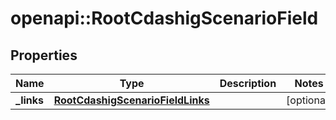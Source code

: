 # openapi::RootCdashigScenarioField


## Properties
Name | Type | Description | Notes
------------ | ------------- | ------------- | -------------
**_links** | [**RootCdashigScenarioFieldLinks**](RootCdashigScenarioFieldLinks.md) |  | [optional] 


